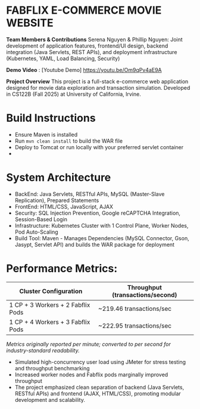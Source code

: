 # FABFLIX E-COMMERCE MOVIE WEBSITE

**Team Members & Contributions**
Serena Nguyen & Phillip Nguyen: Joint development of application features, frontend/UI design, backend integration (Java Servlets, REST APIs), and deployment infrastructure (Kubernetes, YAML, Load Balancing, Security)


 **Demo Video** : [Youtube Demo] https://youtu.be/Om9qPv4aE9A
 
**Project Overview**
This project is a full-stack e-commerce web application designed for movie data exploration and transaction simulation.
Developed in CS122B (Fall 2025) at University of California, Irvine.

# Build Instructions
- Ensure Maven is installed
- Run `mvn clean install` to build the WAR file
- Deploy to Tomcat or run locally with your preferred servlet container
- 
# System Architecture 
- BackEnd: Java Servlets, RESTful APIs, MySQL (Master-Slave Replication), Prepared Statements
- FrontEnd: HTML/CSS, JavaScript, AJAX
- Security: SQL Injection Prevention, Google reCAPTCHA Integration, Session-Based Login
- Infrastructure: Kubernetes Cluster with 1 Control Plane, Worker Nodes, Pod Auto-Scaling
- Build Tool: Maven - Manages Dependencies (MySQL Connector, Gson, Jasypt, Servlet API) and builds the WAR package for deployment



# Performance Metrics:
| Cluster Configuration                                  | Throughput (transactions/second) |
|--------------------------------------------------------|----------------------------------|
| 1 CP + 3 Workers + 2 Fabflix Pods                      | ~219.46 transactions/sec         |
| 1 CP + 4 Workers + 3 Fabflix Pods                      | ~222.95 transactions/sec         |
_Metrics originally reported per minute; converted to per second for industry-standard readability._
- Simulated high-concurrency user load using JMeter for stress testing and throughput benchmarking
- Increased worker nodes and Fabflix pods marginally improved throughput
- The project emphasized clean separation of backend (Java Servlets, RESTful APIs) and frontend (AJAX, HTML/CSS), promoting modular development and scalability.
